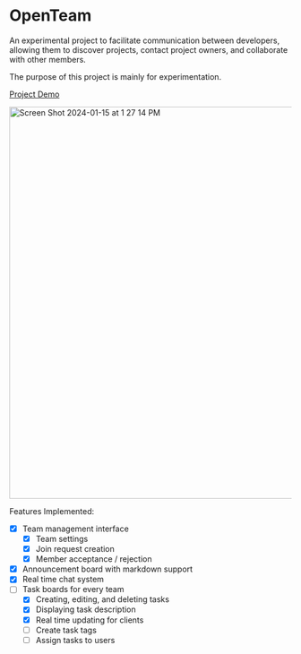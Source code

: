 # OpenTeam

An experimental project to facilitate communication between developers, allowing them to discover projects, contact project owners, and collaborate with other members.

The purpose of this project is mainly for experimentation.

[Project Demo](https://openteam-330ce.web.app/)

<img width="700" alt="Screen Shot 2024-01-15 at 1 27 14 PM" src="https://github.com/acezxn/OpenTeam/assets/14313049/ecfdc24a-89ee-418a-bbba-94f13fabbc0b">

Features Implemented:

- [x] Team management interface
  - [x] Team settings
  - [x] Join request creation
  - [x] Member acceptance / rejection
- [x] Announcement board with markdown support
- [x] Real time chat system
- [ ] Task boards for every team
  - [x] Creating, editing, and deleting tasks
  - [x] Displaying task description
  - [x] Real time updating for clients
  - [ ] Create task tags
  - [ ] Assign tasks to users
